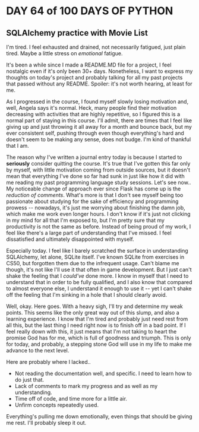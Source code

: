 # DAY 64 of 100 DAYS OF PYTHON

## SQLAlchemy practice with Movie List

I'm tired. I feel exhausted and drained, not necessarily fatigued, just plain tired.
Maybe a little stress on <i>emotional</i> fatigue.

It's been a while since I made a README.MD file for a project, I feel nostalgic even
if it's only been 30+ days. Nonetheless, I want to express my thoughts on today's project
and probably talking for all my past projects that passed without any README. Spoiler:
it's not worth hearing, at least for me.

As I progressed in the course, I found myself slowly losing motivation and, well,
Angela says it's normal. Heck, many people find their motivation decreasing with
activities that are highly repetitive, so I figured this is a normal part of staying
in this course. I'll admit, there are times that I feel like giving up and just throwing
it all away for a month and bounce back, but my ever consistent self, pushing through
even though everything's hard and doesn't seem to be making any sense, does not budge.
I'm kind of thankful that I am.

The reason why I've written a journal entry today is because I started to
<strong>seriously</strong> consider quitting the course. It's true that I've gotten this
far only by myself, with little motivation coming from outside sources, but it doesn't mean
that everything I've done so far had sunk in just like how it did with me reading my past
programming language study sessions. Let's see now.. My noticeable change of approach ever
since Flask has come up is the <em>reduction of comments</em>. What's more is that I don't
see myself being too passionate about studying for the sake of efficiency and programming
prowess -- nowadays, it's just me worrying about finishing the damn job, which make me
work even longer hours. I don't know if it's just not clicking in my mind for all that I'm
exposed to, but I'm pretty sure that my productivity is not the same as before. Instead of
being proud of my work, I feel like there's a large part of understanding that I've missed.
I feel dissatisfied and ultimately disappointed with myself.

Especially today. I feel like I barely scratched the surface in understanding SQLAlchemy, let
alone, SQLite itself. I've known SQLite from exercises in CS50, but forgotten them due to the
infrequent usage. Can't blame me though, it's not like I'll use it that often in game
development. But I just can't shake the feeling that I <em>could've</em> done more. I know in
myself that I need to understand that in order to be fully qualified, and I also know that
compared to almost everyone else, I understand it enough to use it -- yet I can't shake off
the feeling that I'm sinking in a hole that I should clearly avoid.

Well, okay. Here goes. With a heavy sigh, I'll try and determine my weak points. This seems
like the only great way out of this slump, and also a learning experience. I know that
I'm tired and probably just need rest from all this, but the last thing I need right now
is to finish off in a bad point. If I feel really down with this, it just means that
I'm not taking to heart the promise God has for me, which is full of goodness and
triumph. This is only for today, and probably, a stepping stone God will use in my life
to make me advance to the next level.

Here are probably where I lacked..

<ul>
    <li>Not reading the documentation well, and specific. I need to learn how to do just that.</li>
    <li>Lack of comments to mark my progress and as well as my understanding.</li>
    <li>Time off of code, and time more for a little air.</li>
    <li>Unfirm concepts repeatedly used.</li>
</ul>

Everything's pulling me down emotionally, even things that should be giving me rest. I'll
probably sleep it out.